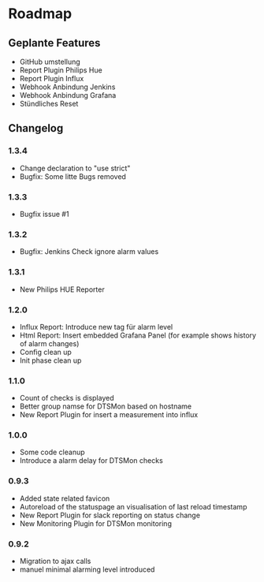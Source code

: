 # Roadmap
## Geplante Features
* GitHub umstellung
* Report Plugin Philips Hue
* Report Plugin Influx 
* Webhook Anbindung Jenkins
* Webhook Anbindung Grafana
* Stündliches Reset


## Changelog
### 1.3.4
* Change declaration to "use strict"
* Bugfix: Some litte Bugs removed

### 1.3.3
* Bugfix issue  #1

### 1.3.2
* Bugfix: Jenkins Check ignore alarm values

### 1.3.1
* New Philips HUE Reporter

### 1.2.0
* Influx Report: Introduce new tag für alarm level
* Html Report: Insert embedded Grafana Panel (for example shows history of alarm changes)
* Config clean up
* Init phase clean up


### 1.1.0
* Count of checks is displayed
* Better group namse for DTSMon based on hostname 
* New Report Plugin for insert a measurement into influx

### 1.0.0
* Some code cleanup
* Introduce a alarm delay for DTSMon checks

### 0.9.3
* Added state related favicon
* Autoreload of the statuspage an visualisation of last reload timestamp
* New Report Plugin for slack reporting on status change
* New Monitoring Plugin for DTSMon monitoring

### 0.9.2
* Migration to ajax calls
* manuel minimal alarming level introduced